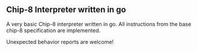 ## Chip-8 Interpreter written in go

A very basic Chip-8 interpreter written in go. 
All instructions from the base chip-8 specification are implemented.

Unexpected behavior reports are welcome!

